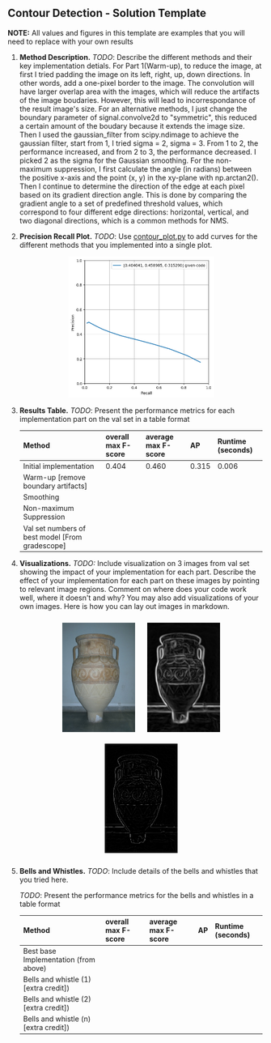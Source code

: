 ## Contour Detection - Solution Template

**NOTE:** All values and figures in this template are examples that you will need to replace with your own results

1. **Method Description.** *TODO*: Describe the different methods and their key implementation detials.
For Part 1(Warm-up), to reduce the image, at first I tried padding the image on its left, right, up, down directions. In other words, add a one-pixel border to the image. The convolution will have larger overlap area with the images, which will reduce the artifacts of the image boudaries. However, this will lead to incorrespondance of the result image's size. For an alternative methods, I just change the boundary parameter of signal.convolve2d to "symmetric", this reduced a certain amount of the boudary because it extends the image size. Then I used the gaussian_filter from scipy.ndimage to achieve the gaussian filter, start from 1, I tried sigma = 2, sigma = 3. From 1 to 2, the performance increased, and from 2 to 3, the performance decreased. I picked 2 as the sigma for the Gaussian smoothing. For the non-maximum suppression, I first calculate the angle (in radians) between the positive x-axis and the point (x, y) in the xy-plane with np.arctan2(). Then I continue to determine the direction of the edge at each pixel based on its gradient direction angle. This is done by comparing the gradient angle to a set of predefined threshold values, which correspond to four different edge directions: horizontal, vertical, and two diagonal directions, which is a common methods for NMS.
2. **Precision Recall Plot.** *TODO*: Use [contour_plot.py](contours/../contour_plot.py) to add curves for the different methods that you implemented into a single plot.
   
   <div align="center">
      <img src="plot.png" width="60%">
   </div>

3. **Results Table.** *TODO*: Present the performance metrics for each implementation part on the val set in a table format

   | Method | overall max F-score | average max F-score | AP | Runtime (seconds) |
   | ----------- | --- | --- | ---  | --- |
   | Initial implementation | 0.404 | 0.460 | 0.315 | 0.006 |
   | Warm-up [remove boundary artifacts] | | | | |
   | Smoothing | | | | |
   | Non-maximum Suppression | | | | 
   | Val set numbers of best model [From gradescope] | | | |

4. **Visualizations.** *TODO:* Include visualization on 3 images from val set showing the impact of your implementation for each part. Describe the effect of your implementation for each part on these images by pointing to relevant image regions. Comment on where does your code work well, where it doesn't and why? You may also add visualizations of your own images. Here is how you can lay out images in markdown.
   <div align="center">
      <img src="227092.jpg" width="30%" style="margin:10px;">
      <img src="227092-raw.png" width="30%" style="margin:10px;">
      <img src="227092-nms.png" width="30%" style="margin:10px;">
   </div>

5. **Bells and Whistles.** *TODO*: Include details of the bells and whistles that you
   tried here.

   *TODO*: Present the performance metrics for the bells and whistles in a table format
   
   | Method | overall max F-score | average max F-score | AP | Runtime (seconds) |
   | ----------- | --- | --- | ---  | --- |
   | Best base Implementation (from above) | | | | 
   | Bells and whistle (1) [extra credit]) | | | | 
   | Bells and whistle (2) [extra credit]) | | | |
   | Bells and whistle (n) [extra credit]) | | | |
